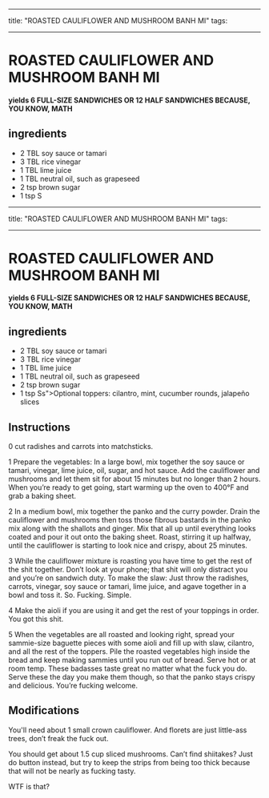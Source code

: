 
---
title: "ROASTED CAULIFLOWER AND MUSHROOM BANH MI"
tags:

---
# ROASTED CAULIFLOWER AND MUSHROOM BANH MI



#### yields  6 FULL-SIZE SANDWICHES OR 12 HALF SANDWICHES BECAUSE, YOU KNOW, MATH


## ingredients
* 2 TBL soy sauce or tamari 
* 3 TBL rice vinegar 
* 1 TBL lime juice 
* 1 TBL neutral oil, such as grapeseed 
* 2 tsp brown sugar 
* 1 tsp S
---
title: "ROASTED CAULIFLOWER AND MUSHROOM BANH MI"
tags:

---
# ROASTED CAULIFLOWER AND MUSHROOM BANH MI



#### yields  6 FULL-SIZE SANDWICHES OR 12 HALF SANDWICHES BECAUSE, YOU KNOW, MATH


## ingredients
* 2 TBL soy sauce or tamari 
* 3 TBL rice vinegar 
* 1 TBL lime juice 
* 1 TBL neutral oil, such as grapeseed 
* 2 tsp brown sugar 
* 1 tsp Ss">Optional toppers: cilantro, mint, cucumber rounds, jalapeño slices 



## Instructions
0 cut radishes and carrots into matchsticks.

1 Prepare the vegetables: In a large bowl, mix together the soy sauce or tamari, vinegar, lime juice, oil, sugar, and hot sauce. Add the cauliflower and mushrooms and let them sit for about 15 minutes but no longer than 2 hours. When you’re ready to get going, start warming up the oven to 400°F and grab a baking sheet.

2 In a medium bowl, mix together the panko and the curry powder. Drain the cauliflower and mushrooms then toss those fibrous bastards in the panko mix along with the shallots and ginger. Mix that all up until everything looks coated and pour it out onto the baking sheet. Roast, stirring it up halfway, until the cauliflower is starting to look nice and crispy, about 25 minutes.

3 While the cauliflower mixture is roasting you have time to get the rest of the shit together. Don’t look at your phone; that shit will only distract you and you’re on sandwich duty. To make the slaw: Just throw the radishes, carrots, vinegar, soy sauce or tamari, lime juice, and agave together in a bowl and toss it. So. Fucking. Simple.

4 Make the aioli if you are using it and get the rest of your toppings in order. You got this shit.

5 When the vegetables are all roasted and looking right, spread your sammie-size baguette pieces with some aioli and fill up with slaw, cilantro, and all the rest of the toppers. Pile the roasted vegetables high inside the bread and keep making sammies until you run out of bread. Serve hot or at room temp. These badasses taste great no matter what the fuck you do. Serve these the day you make them though, so that the panko stays crispy and delicious. You’re fucking welcome.



## Modifications
You'll need about 1 small crown cauliflower. And florets are just little-ass trees, don’t freak the fuck out.

 You should get about 1.5 cup sliced mushrooms. Can’t find shiitakes? Just do button instead, but try to keep the strips from being too thick because that will not be nearly as fucking tasty.

 WTF is that?




